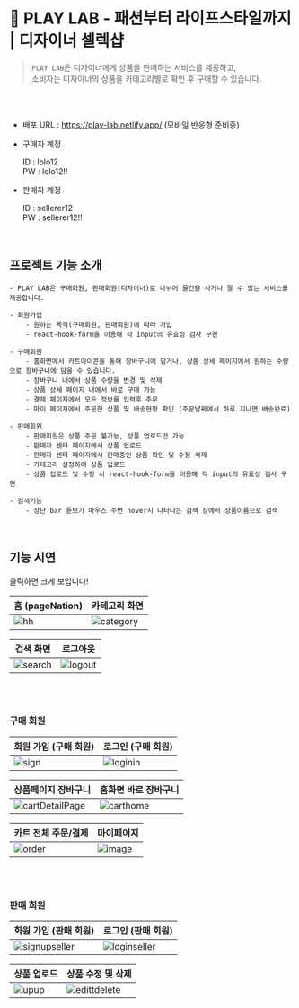 # 🔮 PLAY LAB - 패션부터 라이프스타일까지 | 디자이너 셀렉샵
> ```PLAY LAB```은 디자이너에게 상품을 판매하는 서비스를 제공하고,<br> 소비자는 디자이너의 상품을 카테고리별로 확인 후 구매할 수 있습니다. <br>
<br>
<br>

- 배포 URL : https://play-lab.netlify.app/
  (모바일 반응형 준비중)

- 구매자 계정

    ID : lolo12 <br>
    PW : lolo12!!

- 판매자 계정

    ID : sellerer12 <br>
    PW : sellerer12!!
  
<br>

## 프로젝트 기능 소개
```
- PLAY LAB은 구매회원, 판매회원(디자이너)로 나뉘어 물건을 사거나 팔 수 있는 서비스를 제공합니다.

- 회원가입
    - 원하는 목적(구매회원, 판매회원)에 따라 가입
    - react-hook-form을 이용해 각 input의 유효성 검사 구현

- 구매회원
    - 홈화면에서 카트아이콘을 통해 장바구니에 담거나, 상품 상세 페이지에서 원하는 수량으로 장바구니에 담을 수 있습니다.
    - 장바구니 내에서 상품 수량을 변경 및 삭제
    - 상품 상세 페이지 내에서 바로 구매 가능
    - 결제 페이지에서 모든 정보를 입력후 주문
    - 마이 페이지에서 주문한 상품 및 배송현황 확인 (주문날짜에서 하루 지나면 배송완료) 

- 판매회원
    - 판매회원은 상품 주문 불가능, 상품 업로드만 가능
    - 판매자 센터 페이지에서 상품 업로드
    - 판매자 센터 페이지에서 판매중인 상품 확인 및 수정 삭제
    - 카테고리 설정하여 상품 업로드
    - 상품 업로드 및 수정 시 react-hook-form을 이용해 각 input의 유효성 검사 구현

- 검색기능
    - 상단 bar 돋보기 마우스 주변 hover시 나타나는 검색 창에서 상품이름으로 검색

```

<br>

## 기능 시연 
클릭하면 크게 보입니다!

| 홈 (pageNation) | 카테고리 화면 |
| ------ | ------ |
|![hh](https://github.com/susuje/openMarket/assets/115439373/4a461d96-334d-4db0-9797-5bdeaee51cdb)| ![category](https://github.com/susuje/openMarket/assets/115439373/cfcce4d8-0ac7-43be-ac90-f0062bf44388)

| 검색 화면 | 로그아웃 |
| ------ | ------ |
|![search](https://github.com/susuje/openMarket/assets/115439373/d6433d12-a1fe-4ff0-952b-982d1bce068a)|![logout](https://github.com/susuje/openMarket/assets/115439373/71c5e7b7-f055-40a3-8a37-bb71bc256552)

<br>
<br>
 
### 구매 회원

| 회원 가입 (구매 회원) |  로그인 (구매 회원) |
| ------ | ------ | 
| ![sign](https://github.com/susuje/openMarket/assets/115439373/23ebff15-6bb7-4b66-a869-5e6adc8fc7ad) |![loginin](https://github.com/susuje/openMarket/assets/115439373/9f010369-728b-4b6f-a158-96300d53a594)


| 상품페이지 장바구니 | 홈화면 바로 장바구니 |
| ------ | ------ | 
| ![cartDetailPage](https://github.com/susuje/openMarket/assets/115439373/c85f6b51-616a-4b75-b6aa-18561aabd794) |![carthome](https://github.com/susuje/openMarket/assets/115439373/ddbd1db4-2c7c-4f6b-bbbd-c18989a202fa)|

| 카트 전체 주문/결제 | 마이페이지 |
| ------ | ------ | 
| ![order](https://github.com/susuje/openMarket/assets/115439373/2773794e-5e94-4d4b-bfd9-6897003bf5c7) |![image](https://github.com/susuje/openMarket/assets/115439373/a6d932a0-b197-42fa-8991-cd17cc14ae06)|

<br>
<br>

### 판매 회원
| 회원 가입 (판매 회원) |  로그인 (판매 회원) |
| ------ | ------ | 
|![signupseller](https://github.com/susuje/openMarket/assets/115439373/86dd9855-dad3-4bc7-982e-d5d91ef1c29e)|![loginseller](https://github.com/susuje/openMarket/assets/115439373/af6a76ff-c59b-4203-b6cb-0f79e8154789)|

| 상품 업로드 | 상품 수정 및 삭제 |
| ------ | ------ | 
| ![upup](https://github.com/susuje/openMarket/assets/115439373/5c5a5aab-f25d-4fce-95fd-8985042a7266)|![edittdelete](https://github.com/susuje/openMarket/assets/115439373/9e1b10e6-18c4-4b0e-9c27-1250eba1a1ff)|

